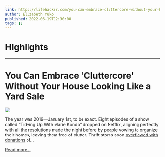 ```yaml
---
link: https://lifehacker.com/you-can-embrace-cluttercore-without-your-house-looking-1849079164
author: Elizabeth Yuko
published: 2022-06-19T12:30:00
tags: []
---
```

# Highlights


---
# You Can Embrace 'Cluttercore' Without Your House Looking Like a Yard Sale
![](https://i.kinja-img.com/gawker-media/image/upload/s--Nj7lOHDD--/c_fit,fl_progressive,q_80,w_636/7c5337559261700c8b827c1f56f10911.jpg)

The year was 2019—January 1st, to be exact. Eight episodes of a show called “Tidying Up With Marie Kondo” dropped on Netflix, aligning perfectly with all the resolutions made the night before by people vowing to organize their homes, leaving them free of clutter. Thrift stores soon [overflowed with donations](https://lifehacker.com/what-to-do-with-all-your-stuff-that-doesnt-spark-joy-1831639046) of…

[Read more...](https://lifehacker.com/you-can-embrace-cluttercore-without-your-house-looking-1849079164)